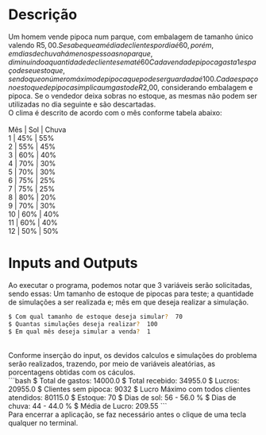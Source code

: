 # Descrição

Um homem vende pipoca num parque, com embalagem de tamanho único valendo R$5,00. Se sabe que a média de clientes por dia é 60, porém, em dias de chuva há menos pessoas no parque, diminuindo a quantidade de clientes em até 60%, e em dias de Sol, existe um aumento de 40% com relação a média. Um cliente compra, em média, 1 pipoca, de modo que a compra da segunda tenha 30% de chance, a terceira 20% de chance, e 5% para a quarta. <br>
Cada venda de pipoca gasta 1 espaço de seu estoque, sendo que o número máximo de pipoca que pode ser guardada é 100. Cada espaço no estoque de pipocas implica um gasto de R$2,00, considerando embalagem e pipoca. Se o vendedor deixa sobras no estoque, as mesmas não podem ser utilizadas no dia seguinte e são descartadas.<br>
O clima é descrito de acordo com o mês conforme tabela abaixo:<br>
<br>
Mês | Sol | Chuva<br>
1   | 45% | 55%<br>
2   | 55% | 45%<br>
3   | 60% | 40%<br>
4   | 70% | 30%<br>
5   | 70% | 30%<br>
6   | 75% | 25%<br>
7   | 75% | 25%<br>
8   | 80% | 20%<br>
9   | 70% | 30%<br>
10  | 60% | 40%<br>
11  | 60% | 40%<br>
12  | 50% | 50%<br>

# Inputs and Outputs

Ao executar o programa, podemos notar que 3 variáveis serão solicitadas, sendo essas: Um tamanho de estoque de pipocas para teste; a quantidade de simulações a ser realizada e; mês em que deseja realizar a simulação.<br>
```bash
$ Com qual tamanho de estoque deseja simular?  70
$ Quantas simulações deseja realizar?  100
$ Em qual mês deseja simular a venda?  1
```
<br>
Conforme inserção do input, os devidos calculos e simulações do problema serão realizados, trazendo, por meio de variáveis aleatórias, as porcentagens obtidas com os cáculos.
<br>
```bash
$ Total de gastos:  14000.0
$ Total recebido:  34955.0
$ Lucros:  20955.0
$ Clientes sem pipoca:  9032
$ Lucro Máximo com todos clientes atendidos:  80115.0
$ Estoque:  70
$ Dias de sol:  56  -  56.0 %
$ Dias de chuva:  44  -  44.0 %
$ Média de Lucro:  209.55
```
<br>
Para encerrar a aplicação, se faz necessário antes o clique de uma tecla qualquer no terminal.


